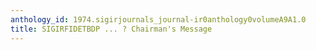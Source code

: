 ```yaml
---
anthology_id: 1974.sigirjournals_journal-ir0anthology0volumeA9A1.0
title: SIGIRFIDETBDP ... ? Chairman's Message
---
```

